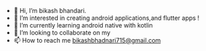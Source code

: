 - 👋 Hi, I’m bikash bhandari.
- 👀 I’m interested in creating android applications,and flutter apps !
- 🌱 I’m currently learning android native with kotlin
- 💞️ I’m looking to collaborate on my 
- 📫 How to reach me bikashbhadnari715@gmail.com

<!---
bikashbbb/bikashbbb is a ✨ special ✨ repository because its `README.md` (this file) appears on your GitHub profile.
You can click the Preview link to take a look at your changes.
--->
